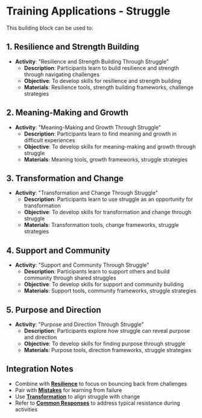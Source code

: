 # Training Applications - Struggle

This building block can be used to:

## 1. Resilience and Strength Building
- **Activity**: "Resilience and Strength Building Through Struggle"
  - **Description**: Participants learn to build resilience and strength through navigating challenges
  - **Objective**: To develop skills for resilience and strength building
  - **Materials**: Resilience tools, strength building frameworks, challenge strategies

## 2. Meaning-Making and Growth
- **Activity**: "Meaning-Making and Growth Through Struggle"
  - **Description**: Participants learn to find meaning and growth in difficult experiences
  - **Objective**: To develop skills for meaning-making and growth through struggle
  - **Materials**: Meaning tools, growth frameworks, struggle strategies

## 3. Transformation and Change
- **Activity**: "Transformation and Change Through Struggle"
  - **Description**: Participants learn to use struggle as an opportunity for transformation
  - **Objective**: To develop skills for transformation and change through struggle
  - **Materials**: Transformation tools, change frameworks, struggle strategies

## 4. Support and Community
- **Activity**: "Support and Community Through Struggle"
  - **Description**: Participants learn to support others and build community through shared struggles
  - **Objective**: To develop skills for support and community building
  - **Materials**: Support tools, community frameworks, struggle strategies

## 5. Purpose and Direction
- **Activity**: "Purpose and Direction Through Struggle"
  - **Description**: Participants explore how struggle can reveal purpose and direction
  - **Objective**: To develop skills for finding purpose through struggle
  - **Materials**: Purpose tools, direction frameworks, struggle strategies

## Integration Notes
- Combine with **[Resilience](../resilience/README.md)** to focus on bouncing back from challenges
- Pair with **[Mistakes](../mistakes/README.md)** for learning from failure
- Use **[Transformation](../transformation/README.md)** to align struggle with change
- Refer to **[Common Responses](common-responses.md)** to address typical resistance during activities
